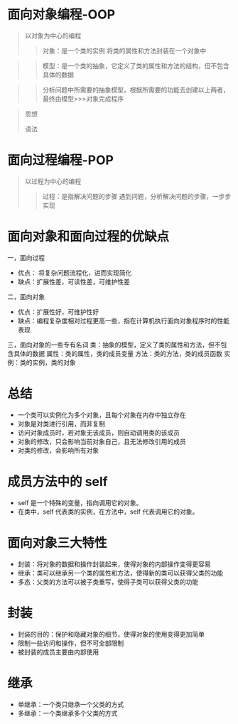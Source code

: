 # 面向对象编程-OOP
>以对象为中心的编程
> 
> > 对象：是一个类的实例 将类的属性和方法封装在一个对象中

> > 模型：是一个类的抽象，它定义了类的属性和方法的结构，但不包含具体的数据

> > 分析问题中所需要的抽象模型，根据所需要的功能去创建以上两者，最终由模型>>>对象完成程序

> 思想
> 
> 语法

# 面向过程编程-POP
> 以过程为中心的编程
> >过程：是指解决问题的步骤 
> > 遇到问题，分析解决问题的步骤，一步步实现


# 面向对象和面向过程的优缺点

一，面向过程
+ 优点： 将复杂问题流程化，进而实现简化
+ 缺点：扩展性差，可读性差，可维护性差

二，面向对象
+ 优点：扩展性好，可维护性好
+ 缺点：编程复杂度相对过程更高一些，指在计算机执行面向对象程序时的性能表现

三，面向对象的一些专有名词
类：抽象的模型，定义了类的属性和方法，但不包含具体的数据
属性：类的属性，类的成员变量
方法：类的方法，类的成员函数
实例：类的实例，类的对象

# 总结
+ 一个类可以实例化为多个对象，且每个对象在内存中独立存在
+ 对象是对类进行引用，而非复制
+ 访问对象成员时，若对象无该成员，则自动调用类的该成员
+ 对象的修改，只会影响当前对象自己，且无法修改引用的成员
+ 对类的修改，会影响所有对象


# 成员方法中的 self
+ self 是一个特殊的变量，指向调用它的对象。
+ 在类中，self 代表类的实例，在方法中，self 代表调用它的对象。

# 面向对象三大特性
+ 封装：将对象的数据和操作封装起来，使得对象的内部操作变得更容易
+ 继承：类可以继承另一个类的属性和方法，使得新的类可以获得父类的功能
+ 多态：父类的方法可以被子类重写，使得子类可以获得父类的功能

# 封装
+ 封装的目的：保护和隐藏对象的细节，使得对象的使用变得更加简单
+ 限制一些访问和操作，但不可全部限制
+ 被封装的成员主要由内部使用

# 继承
+ 单继承：一个类只继承一个父类的方式
+ 多继承：一个类继承多个父类的方式




